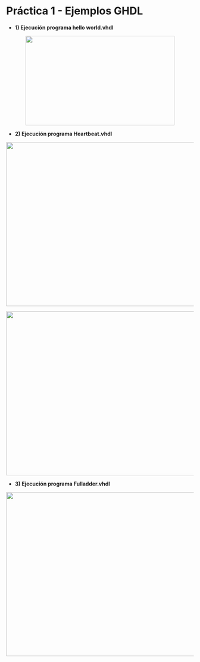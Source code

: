 # Práctica 1 - Ejemplos GHDL

- **1) Ejecución programa hello world.vhdl** 
<p align="center">
  <img src="https://github.com/EdisonAltamirano/Advanced-Digital-Systems-Laboratory/blob/master/Practica_1/docs/hello_world.PNG" width="400" height="240" align="center"/>

</p>

- **2) Ejecución programa Heartbeat.vhdl**
<p align="center">
  <img src="https://github.com/EdisonAltamirano/Advanced-Digital-Systems-Laboratory/blob/master/Practica_1/docs/heart_beat.PNG" width="600" height="440" align="center"/>

</p>
<p align="center">
  <img src="https://github.com/EdisonAltamirano/Advanced-Digital-Systems-Laboratory/blob/master/Practica_1/docs/heart_beat_gkwave.PNG" width="600" height="440" align="center"/>

</p>

- **3) Ejecución programa Fulladder.vhdl**
<p align="center">
  <img src="https://github.com/EdisonAltamirano/Advanced-Digital-Systems-Laboratory/blob/master/Practica_1/docs/hello_world.PNG" width="600" height="440" align="center"/>

</p>

